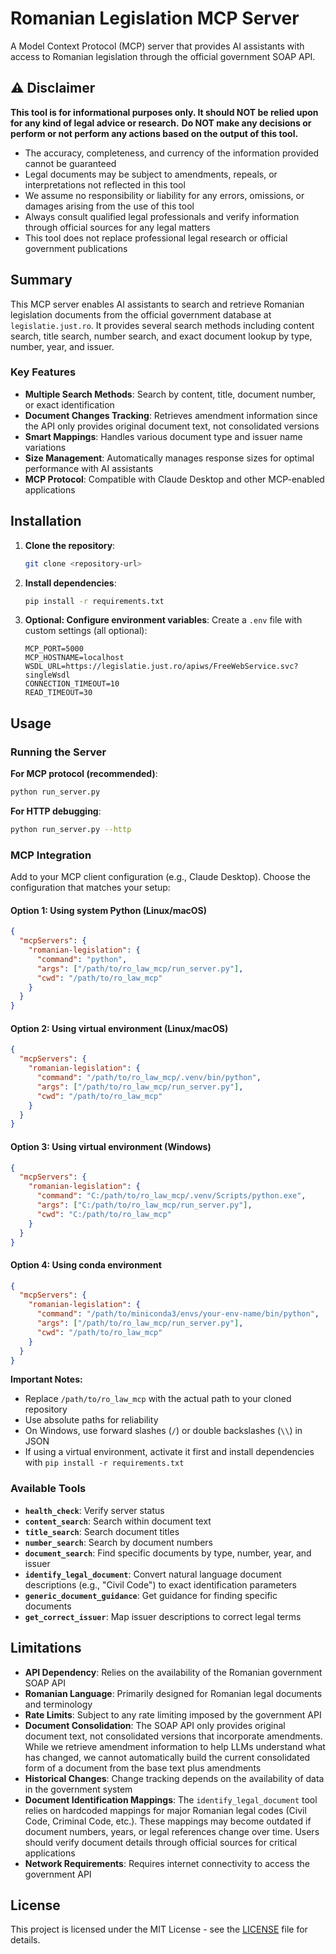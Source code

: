 # Romanian Legislation MCP Server

A Model Context Protocol (MCP) server that provides AI assistants with access to Romanian legislation through the official government SOAP API.

## ⚠️ Disclaimer

**This tool is for informational purposes only. It should NOT be relied upon for any kind of legal advice or research.**
**Do NOT make any decisions or perform or not perform any actions based on the output of this tool.**

- The accuracy, completeness, and currency of the information provided cannot be guaranteed
- Legal documents may be subject to amendments, repeals, or interpretations not reflected in this tool
- We assume no responsibility or liability for any errors, omissions, or damages arising from the use of this tool
- Always consult qualified legal professionals and verify information through official sources for any legal matters
- This tool does not replace professional legal research or official government publications

## Summary

This MCP server enables AI assistants to search and retrieve Romanian legislation documents from the official government database at `legislatie.just.ro`. It provides several search methods including content search, title search, number search, and exact document lookup by type, number, year, and issuer.

### Key Features

- **Multiple Search Methods**: Search by content, title, document number, or exact identification
- **Document Changes Tracking**: Retrieves amendment information since the API only provides original document text, not consolidated versions
- **Smart Mappings**: Handles various document type and issuer name variations
- **Size Management**: Automatically manages response sizes for optimal performance with AI assistants
- **MCP Protocol**: Compatible with Claude Desktop and other MCP-enabled applications

## Installation

1. **Clone the repository**:
   ```bash
   git clone <repository-url>
   ```

2. **Install dependencies**:
   ```bash
   pip install -r requirements.txt
   ```

3. **Optional: Configure environment variables**:
   Create a `.env` file with custom settings (all optional):
   ```
   MCP_PORT=5000
   MCP_HOSTNAME=localhost
   WSDL_URL=https://legislatie.just.ro/apiws/FreeWebService.svc?singleWsdl
   CONNECTION_TIMEOUT=10
   READ_TIMEOUT=30
   ```

## Usage

### Running the Server

**For MCP protocol (recommended)**:
```bash
python run_server.py
```

**For HTTP debugging**:
```bash
python run_server.py --http
```

### MCP Integration

Add to your MCP client configuration (e.g., Claude Desktop). Choose the configuration that matches your setup:

#### Option 1: Using system Python (Linux/macOS)
```json
{
  "mcpServers": {
    "romanian-legislation": {
      "command": "python",
      "args": ["/path/to/ro_law_mcp/run_server.py"],
      "cwd": "/path/to/ro_law_mcp"
    }
  }
}
```

#### Option 2: Using virtual environment (Linux/macOS)
```json
{
  "mcpServers": {
    "romanian-legislation": {
      "command": "/path/to/ro_law_mcp/.venv/bin/python",
      "args": ["/path/to/ro_law_mcp/run_server.py"],
      "cwd": "/path/to/ro_law_mcp"
    }
  }
}
```

#### Option 3: Using virtual environment (Windows)
```json
{
  "mcpServers": {
    "romanian-legislation": {
      "command": "C:/path/to/ro_law_mcp/.venv/Scripts/python.exe",
      "args": ["C:/path/to/ro_law_mcp/run_server.py"],
      "cwd": "C:/path/to/ro_law_mcp"
    }
  }
}
```

#### Option 4: Using conda environment
```json
{
  "mcpServers": {
    "romanian-legislation": {
      "command": "/path/to/miniconda3/envs/your-env-name/bin/python",
      "args": ["/path/to/ro_law_mcp/run_server.py"],
      "cwd": "/path/to/ro_law_mcp"
    }
  }
}
```

**Important Notes:**
- Replace `/path/to/ro_law_mcp` with the actual path to your cloned repository
- Use absolute paths for reliability
- On Windows, use forward slashes (`/`) or double backslashes (`\\`) in JSON
- If using a virtual environment, activate it first and install dependencies with `pip install -r requirements.txt`

### Available Tools

- **`health_check`**: Verify server status
- **`content_search`**: Search within document text
- **`title_search`**: Search document titles
- **`number_search`**: Search by document numbers
- **`document_search`**: Find specific documents by type, number, year, and issuer
- **`identify_legal_document`**: Convert natural language document descriptions (e.g., "Civil Code") to exact identification parameters
- **`generic_document_guidance`**: Get guidance for finding specific documents
- **`get_correct_issuer`**: Map issuer descriptions to correct legal terms

## Limitations

- **API Dependency**: Relies on the availability of the Romanian government SOAP API
- **Romanian Language**: Primarily designed for Romanian legal documents and terminology
- **Rate Limits**: Subject to any rate limiting imposed by the government API
- **Document Consolidation**: The SOAP API only provides original document text, not consolidated versions that incorporate amendments. While we retrieve amendment information to help LLMs understand what has changed, we cannot automatically build the current consolidated form of a document from the base text plus amendments
- **Historical Changes**: Change tracking depends on the availability of data in the government system
- **Document Identification Mappings**: The `identify_legal_document` tool relies on hardcoded mappings for major Romanian legal codes (Civil Code, Criminal Code, etc.). These mappings may become outdated if document numbers, years, or legal references change over time. Users should verify document details through official sources for critical applications
- **Network Requirements**: Requires internet connectivity to access the government API

## License

This project is licensed under the MIT License - see the [LICENSE](LICENSE) file for details.